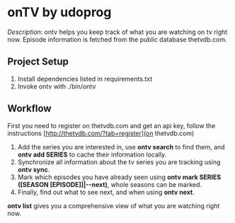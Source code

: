 # onTV by udoprog

_Description_: ontv helps you keep track of what you are watching on tv right
now.
Episode information is fetched from the public database thetvdb.com.

## Project Setup

1. Install dependencies listed in requirements.txt
2. Invoke ontv with ./bin/ontv

## Workflow

First you need to register on thetvdb.com and get an api key, follow the
instructions [http://thetvdb.com/?tab=register](on thetvdb.com)

1. Add the series you are interested in, use __ontv search__ to find them, and
  __ontv add SERIES__ to cache their information locally.
2. Synchronize all information about the tv series you are tracking using
  __ontv sync__.
3. Mark which episodes you have already seen using
  __ontv mark SERIES ([SEASON [EPISODE]]|--next)__, whole seasons can be marked.
4. Finally, find out what to see next, and when using __ontv next__.

__ontv list__ gives you a comprehensive view of what you are watching right
now.
